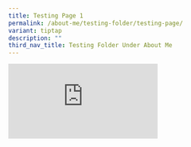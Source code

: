 ```yaml
---
title: Testing Page 1
permalink: /about-me/testing-folder/testing-page/
variant: tiptap
description: ""
third_nav_title: Testing Folder Under About Me
---
```

<div class="iframe-wrapper">
<iframe allowfullscreen="true" frameborder="0" src="https://calendar.google.com/calendar/embed?src=jinhui%40open.gov.sg&amp;ctz=Asia%2FSingapore"></iframe>
</div>
<p></p>